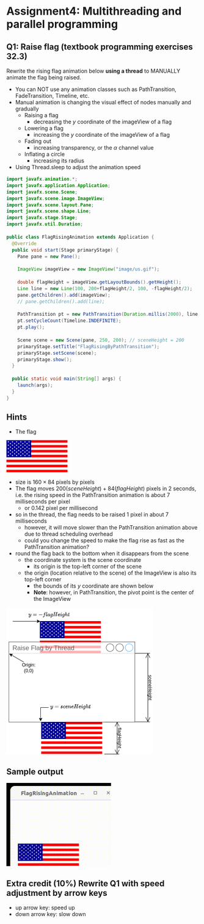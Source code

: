 # Assignment4: Multithreading and parallel programming

## Q1: Raise flag (textbook programming exercises 32.3)
Rewrite the rising flag animation below **using a thread** to MANUALLY animate the flag being raised.

- You can NOT use any animation classes such as PathTransition, FadeTransition, Timeline, etc.
- Manual animation is changing the visual effect of nodes manually and gradually
  - Raising a flag
    - decreasing the $y$ coordinate of the imageView of a flag
  - Lowering a flag
    - increasing the $y$ coordinate of the imageView of a flag
  - Fading out
    - increasing transparency, or the $\alpha$ channel value
  - Inflating a circle
    - increasing its radius
- Using Thread.sleep to adjust the animation speed

```java
import javafx.animation.*;
import javafx.application.Application;
import javafx.scene.Scene;
import javafx.scene.image.ImageView;
import javafx.scene.layout.Pane;
import javafx.scene.shape.Line;
import javafx.stage.Stage;
import javafx.util.Duration;

public class FlagRisingAnimation extends Application {
  @Override
  public void start(Stage primaryStage) {
    Pane pane = new Pane();
    
    ImageView imageView = new ImageView("image/us.gif");
    
    double flagHeight = imageView.getLayoutBounds().getHeight();
    Line line = new Line(100, 200+flagHeight/2, 100, -flagHeight/2);
    pane.getChildren().add(imageView);
    // pane.getChildren().add(line);
    
    PathTransition pt = new PathTransition(Duration.millis(2000), line , imageView);
    pt.setCycleCount(Timeline.INDEFINITE);
    pt.play();
    
    Scene scene = new Scene(pane, 250, 200); // sceneHeight = 200
    primaryStage.setTitle("FlagRisingByPathTransition");
    primaryStage.setScene(scene);
    primaryStage.show();
  }
  
  public static void main(String[] args) {
    launch(args);
  }
}
```

Hints
---
- The flag 

![us flag](../../bookmedia/image/us.gif)

  - size is $160\times 84$ pixels by pixels
- The flag moves $200(sceneHeight) + 84(flagHeight)$ pixels in 2 seconds, i.e. the rising speed in the PathTransition animation is about 7 milliseconds per pixel
  - or 0.142 pixel per millisecond
- so in the thread, the flag needs to be raised 1 pixel in about 7 milliseconds
  - however, it will move slower than the PathTransition animation above due to thread scheduling overhead
  - could you change the speed to make the flag rise as fast as the PathTransition animation?
- round the flag back to the bottom when it disappears from the scene
  - the coordinate system is the scene coordinate
    - its origin is the top-left corner of the scene
  - the origin (location relative to the scene) of the ImageView is also its top-left corner
    - the bounds of its $y$ coordinate are shown below
    - **Note**: however, in PathTransition, the pivot point is the center of the ImageView

![flag roundback](./images/flagAnim.png)


Sample output
---

![rising flag](./images/risingflag.gif)


## Extra credit (10%) Rewrite Q1 with speed adjustment by arrow keys
- up arrow key: speed up
- down arrow key: slow down